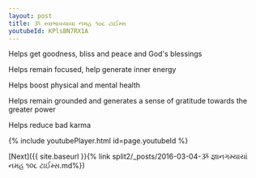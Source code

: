 ```yaml
---
layout: post
title: ૐ સ્વાભાવયાયા નમહ ૧૦૮ ટાઈમ્સ
youtubeId: KPlsBN7RX1A
---
```

 
 
Helps get goodness, bliss and peace and God's blessings
 
Helps remain focused, help generate inner energy 
 
Helps boost physical and mental health 
 
Helps remain grounded and generates a sense of gratitude towards the greater power 
 
Helps reduce bad karma
 
 
 
 


{% include youtubePlayer.html id=page.youtubeId %}
 
[Next]({{ site.baseurl }}{% link  split2/_posts/2016-03-04-ૐ જ્ઞાનગમ્યાયાં નમહ ૧૦૮ ટાઈમ્સ.md%})
 
